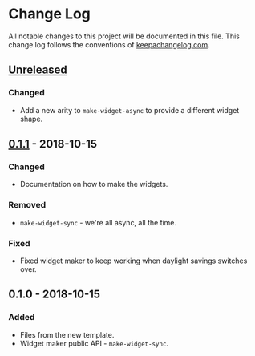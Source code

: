 # Change Log
All notable changes to this project will be documented in this file. This change log follows the conventions of [keepachangelog.com](http://keepachangelog.com/).

## [Unreleased]
### Changed
- Add a new arity to `make-widget-async` to provide a different widget shape.

## [0.1.1] - 2018-10-15
### Changed
- Documentation on how to make the widgets.

### Removed
- `make-widget-sync` - we're all async, all the time.

### Fixed
- Fixed widget maker to keep working when daylight savings switches over.

## 0.1.0 - 2018-10-15
### Added
- Files from the new template.
- Widget maker public API - `make-widget-sync`.

[Unreleased]: https://github.com/your-name/rnw3example/compare/0.1.1...HEAD
[0.1.1]: https://github.com/your-name/rnw3example/compare/0.1.0...0.1.1

